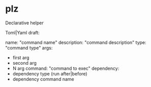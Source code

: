 # plz
Declarative helper

Toml|Yaml draft:

name: "command name"
description: "command description"
type: "command type"
args:
  - first arg
  - second arg
  - N arg
command: "command to exec"
dependency:
  - dependency type (run after|before)
  - dependency command name
